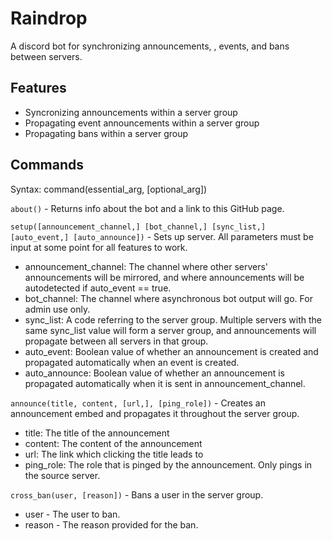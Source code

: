 # Raindrop

A discord bot for synchronizing announcements, , events, and bans between servers.




## Features
* Syncronizing announcements within a server group
* Propagating event announcements within a server group
* Propagating bans within a server group



## Commands
Syntax: command(essential_arg, \[optional_arg\])

`about()` - Returns info about the bot and a link to this GitHub page.

`setup([announcement_channel,] [bot_channel,] [sync_list,] [auto_event,] [auto_announce])` - Sets up server. All parameters must be input at some point for all features to work.
* announcement_channel: The channel where other servers' announcements will be mirrored, and where announcements will be autodetected if auto_event == true.
* bot_channel: The channel where asynchronous bot output will go. For admin use only.
* sync_list: A code referring to the server group. Multiple servers with the same sync_list value will form a server group, and announcements will propagate between all servers in that group.
* auto_event: Boolean value of whether an announcement is created and propagated automatically when an event is created.
* auto_announce: Boolean value of whether an announcement is propagated automatically when it is sent in announcement_channel.

`announce(title, content, [url,], [ping_role])` - Creates an announcement embed and propagates it throughout the server group.
* title: The title of the announcement
* content: The content of the announcement
* url: The link which clicking the title leads to
* ping_role: The role that is pinged by the announcement. Only pings in the source server.

`cross_ban(user, [reason])` - Bans a user in the server group.
* user - The user to ban.
* reason - The reason provided for the ban.
